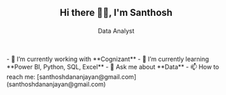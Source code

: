 ## <p align="center">Hi there 🙋‍♂️, I'm Santhosh</p>
<p align="center">Data Analyst</p>
<br></br>
- 🔭 I’m currently working with **Cognizant**
- 🌱 I’m currently learning **Power BI, Python, SQL, Excel**
- 💬 Ask me about **Data**
- 📫 How to reach me: [santhoshdananjayan@gmail.com](santhoshdananjayan@gmail.com)

<!--
**SanthoshD93/SanthoshD93** is a ✨ _special_ ✨ repository because its `README.md` (this file) appears on your GitHub profile.

Here are some ideas to get you started:

- 🔭 I’m currently working on ...
- 🌱 I’m currently learning ...
- 👯 I’m looking to collaborate on ...
- 🤔 I’m looking for help with ...
- 💬 Ask me about ...
- 📫 How to reach me: ...
- 😄 Pronouns: ...
- ⚡ Fun fact: ...
-->
